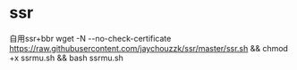 # ssr
自用ssr+bbr
wget -N --no-check-certificate https://raw.githubusercontent.com/jaychouzzk/ssr/master/ssr.sh && chmod +x ssrmu.sh && bash ssrmu.sh
